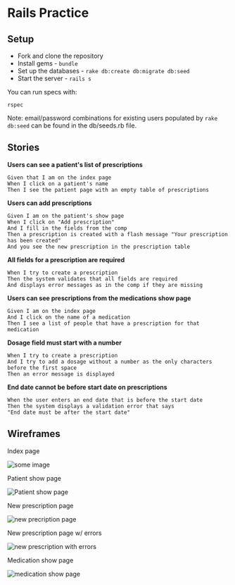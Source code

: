 # Rails Practice

## Setup

* Fork and clone the repository
* Install gems - `bundle`
* Set up the databases - `rake db:create db:migrate db:seed`
* Start the server - `rails s`

You can run specs with:

`rspec`

Note: email/password combinations for existing users populated by `rake db:seed` can be found in the db/seeds.rb file.

## Stories

**Users can see a patient's list of prescriptions**

```
Given that I am on the index page
When I click on a patient's name
Then I see the patient page with an empty table of prescriptions
```

**Users can add prescriptions**

```
Given I am on the patient's show page
When I click on "Add prescription"
And I fill in the fields from the comp
Then a prescription is created with a flash message "Your prescription has been created" 
And you see the new prescription in the prescription table
```

**All fields for a prescription are required**

```
When I try to create a prescription
Then the system validates that all fields are required
And displays error messages as in the comp if they are missing
```

**Users can see prescriptions from the medications show page**

```
Given I am on the index page
And I click on the name of a medication
Then I see a list of people that have a prescription for that medication
```

**Dosage field must start with a number**

```
When I try to create a prescription
And I try to add a dosage without a number as the only characters before the first space
Then an error message is displayed
```

**End date cannot be before start date on prescriptions**

```
When the user enters an end date that is before the start date
Then the system displays a validation error that says
"End date must be after the start date"
```

## Wireframes

Index page

![some image](project/images/01-index.png)

Patient show page

![Patient show page](project/images/04-patient-show.png)

New prescription page

![new precription page](project/images/02-new-prescription.png)

New prescription page w/ errors

![new prescription with errors](project/images/03-new-prescription-with-errors.png)

Medication show page

![medication show page](project/images/05-medications-show.png)

